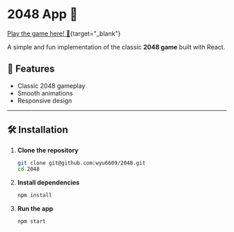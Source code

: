 # 2048 App 🧩

[Play the game here! 🚀](https://wyu6609.github.io/2048){target="\_blank"}

A simple and fun implementation of the classic **2048 game** built with React.

## 🚀 Features

- Classic 2048 gameplay
- Smooth animations
- Responsive design

---

## 🛠 Installation

1. **Clone the repository**

   ```sh
   git clone git@github.com:wyu6609/2048.git
   cd 2048
   ```

2. **Install dependencies**

   ```sh
   npm install
   ```

3. **Run the app**
   ```sh
   npm start
   ```
